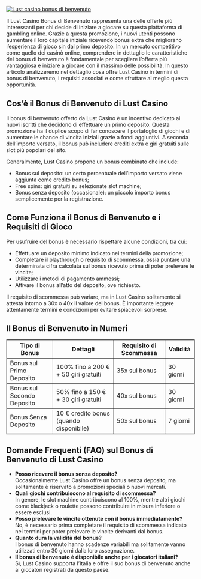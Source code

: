 [![Lust casino bonus di benvenuto](https://123-caf.pages.dev/gitsignup.png)](https://vrmoo.ru/Bt82HjjY)

<div>   <p>Il Lust Casino Bonus di Benvenuto rappresenta una delle offerte più interessanti per chi decide di iniziare a giocare su questa piattaforma di gambling online. Grazie a questa promozione, i nuovi utenti possono aumentare il loro capitale iniziale ricevendo bonus extra che migliorano l’esperienza di gioco sin dal primo deposito. In un mercato competitivo come quello dei casinò online, comprendere in dettaglio le caratteristiche del bonus di benvenuto è fondamentale per scegliere l’offerta più vantaggiosa e iniziare a giocare con il massimo delle possibilità. In questo articolo analizzeremo nel dettaglio cosa offre Lust Casino in termini di bonus di benvenuto, i requisiti associati e come sfruttare al meglio questa opportunità.</p>    <h2>Cos’è il Bonus di Benvenuto di Lust Casino</h2>   <p>Il bonus di benvenuto offerto da Lust Casino è un incentivo dedicato ai nuovi iscritti che decidono di effettuare un primo deposito. Questa promozione ha il duplice scopo di far conoscere il portafoglio di giochi e di aumentare le chance di vincita iniziali grazie a fondi aggiuntivi. A seconda dell’importo versato, il bonus può includere crediti extra e giri gratuiti sulle slot più popolari del sito.</p>   <p>Generalmente, Lust Casino propone un bonus combinato che include:</p>   <ul>   <li>Bonus sul deposito: un certo percentuale dell’importo versato viene aggiunta come credito bonus;</li>     <li>Free spins: giri gratuiti su selezionate slot machine;</li>     <li>Bonus senza deposito (occasionale): un piccolo importo bonus semplicemente per la registrazione.</li>   </ul>    <h2>Come Funziona il Bonus di Benvenuto e i Requisiti di Gioco</h2>   <p>Per usufruire del bonus è necessario rispettare alcune condizioni, tra cui:</p>   <ul>   <li>Effettuare un deposito minimo indicato nei termini della promozione;</li>     <li>Completare il playthrough o requisito di scommessa, ossia puntare una determinata cifra calcolata sul bonus ricevuto prima di poter prelevare le vincite;</li>     <li>Utilizzare i metodi di pagamento ammessi;</li>     <li>Attivare il bonus all’atto del deposito, ove richiesto.</li>   </ul>   <p>Il requisito di scommessa può variare, ma in Lust Casino solitamente si attesta intorno a 30x o 40x il valore del bonus. È importante leggere attentamente termini e condizioni per evitare spiacevoli sorprese.</p>    <h2>Il Bonus di Benvenuto in Numeri</h2>   <table border="1" cellpadding="8" cellspacing="0" style="border-collapse:collapse; width:100%;">     <thead>       <tr>         <th>Tipo di Bonus</th>         <th>Dettagli</th>         <th>Requisito di Scommessa</th>         <th>Validità</th>       </tr>     </thead>     <tbody>       <tr>         <td>Bonus sul Primo Deposito</td>         <td>100% fino a 200 € + 50 giri gratuiti</td>         <td>35x sul bonus</td>         <td>30 giorni</td>       </tr>       <tr>         <td>Bonus sul Secondo Deposito</td>         <td>50% fino a 150 € + 30 giri gratuiti</td>         <td>40x sul bonus</td>         <td>30 giorni</td>       </tr>       <tr>         <td>Bonus Senza Deposito</td>         <td>10 € credito bonus (quando disponibile)</td>         <td>50x sul bonus</td>         <td>7 giorni</td>       </tr>     </tbody>   </table>    <h2>Domande Frequenti (FAQ) sul Bonus di Benvenuto di Lust Casino</h2>   <ul>     <li><strong>Posso ricevere il bonus senza deposito?</strong> <br>Occasionalmente Lust Casino offre un bonus senza deposito, ma solitamente è riservato a promozioni speciali o nuovi mercati.</li>     <li><strong>Quali giochi contribuiscono al requisito di scommessa?</strong> <br>In genere, le slot machine contribuiscono al 100%, mentre altri giochi come blackjack o roulette possono contribuire in misura inferiore o essere esclusi.</li>     <li><strong>Posso prelevare le vincite ottenute con il bonus immediatamente?</strong> <br>No, è necessario prima completare il requisito di scommessa indicato nei termini per poter prelevare le vincite derivanti dal bonus.</li>     <li><strong>Quanto dura la validità del bonus?</strong> <br>I bonus di benvenuto hanno scadenze variabili ma solitamente vanno utilizzati entro 30 giorni dalla loro assegnazione.</li>     <li><strong>Il bonus di benvenuto è disponibile anche per i giocatori italiani?</strong> <br>Sì, Lust Casino supporta l’Italia e offre il suo bonus di benvenuto anche ai giocatori registrati da questo paese.</li>   </ul>   </div>